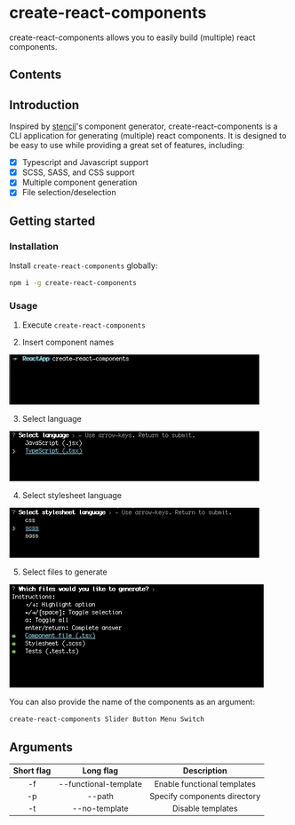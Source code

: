 # create-react-components

 create-react-components allows you to easily build (multiple) react
 components.
 
 ## Contents
 
 
 
 ## Introduction
 
 Inspired by [stencil](http://stenciljs.com/)'s component generator, create-react-components is a CLI application
 for generating (multiple) react components. It is designed to be easy to use while providing a great set of features,
 including:

- [x] Typescript and Javascript support
- [x] SCSS, SASS, and CSS support
- [x] Multiple component generation
- [x] File selection/deselection
 
## Getting started

### Installation

Install `create-react-components` globally:

```bash
npm i -g create-react-components
```

### Usage

1. Execute `create-react-components`

2. Insert component names

![Alt Text](https://github.com/P1NHE4D/create-react-components/blob/master/media/names.gif)

3. Select language

![Alt Text](https://github.com/P1NHE4D/create-react-components/blob/master/media/language.gif)

4. Select stylesheet language

![Alt Text](https://github.com/P1NHE4D/create-react-components/blob/master/media/stylesheet.gif)

5. Select files to generate

![Alt Text](https://github.com/P1NHE4D/create-react-components/blob/master/media/selection.gif)

You can also provide the name of the components as an argument:
```bash
create-react-components Slider Button Menu Switch
```

## Arguments

| Short flag | Long flag             | Description                  |
| :--------: | :--------------------:| :--------------------------: |
| -f         | --functional-template | Enable functional templates  |
| -p         | --path                | Specify components directory |
| -t         | --no-template         | Disable templates            |

